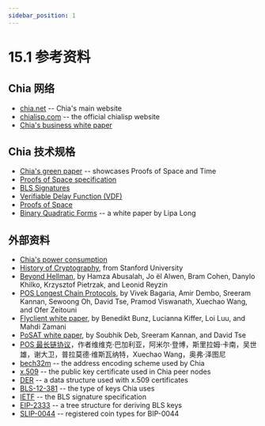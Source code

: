 ```yaml
---
sidebar_position: 1
---
```


# 15.1 参考资料

## Chia 网络

- [chia.net](https://www.chia.net/) -- Chia's main website
- [chialisp.com](https://chialisp.com) -- the official chialisp website
- [Chia's business white paper](https://www.chia.net/whitepaper "Chia's business white paper")

## Chia 技术规格

- [Chia's green paper](https://www.chia.net/assets/ChiaGreenPaper.pdf "Chia's Green Paper") -- showcases Proofs of Space and Time
- [Proofs of Space specification](https://www.chia.net/assets/Chia_Proof_of_Space_Construction_v1.1.pdf)
- [BLS Signatures](https://github.com/Chia-Network/bls-signatures "Chia's BLS Signatures on GitHub")
- [Verifiable Delay Function (VDF)](https://github.com/Chia-Network/chiavdf "Chia's VDF on GitHub")
- [Proofs of Space](https://github.com/Chia-Network/chiapos "Chia's Proof of Space repository on GitHub")
- [Binary Quadratic Forms](https://github.com/Chia-Network/vdf-competition/blob/main/classgroups.pdf "Binary quadratic forms white paper, by Lipa Long") -- a white paper by Lipa Long

## 外部资料

- [Chia's power consumption](https://chiapower.org "Chia's energy consumption statistics")
- [History of Cryptography](https://cs.stanford.edu/people/eroberts/courses/soco/projects/public-key-cryptography/history.html#:~:text=The%20idea%20of%20public%20key,known%20as%20the%20knapsack%20problem), from Stanford University
- [Beyond Hellman](https://eprint.iacr.org/2017/893.pdf "Beyond Hellman's Time-Memory Trade Offs with Applications to Proofs of Space"), by Hamza Abusalah, Jo ̈el Alwen, Bram Cohen, Danylo Khilko, Krzysztof Pietrzak, and Leonid Reyzin
- [POS Longest Chain Protocols](http://tselab.stanford.edu/downloads/PoS_LC_SBC2020.pdf), by Vivek Bagaria, Amir Dembo, Sreeram Kannan, Sewoong Oh, David Tse, Pramod Viswanath, Xuechao Wang, and Ofer Zeitouni
- [Flyclient white paper](https://eprint.iacr.org/2019/226.pdf), by Benedikt Bunz, Lucianna Kiffer, Loi Luu, and Mahdi Zamani
- [PoSAT white paper](https://arxiv.org/abs/2010.08154), by Soubhik Deb, Sreeram Kannan, and David Tse
- [POS 最长链协议](http://tselab.stanford.edu/downloads/PoS_LC_SBC2020.pdf)，作者维维克·巴加利亚，阿米尔·登博，斯里拉姆·卡南，吴世雄，谢大卫，普拉莫德·维斯瓦纳特，Xuechao Wang，奥弗·泽图尼
- [bech32m](https://github.com/bitcoin/bips/blob/master/bip-0350.mediawiki) -- the address encoding scheme used by Chia
- [x.509](https://en.wikipedia.org/wiki/X.509) -- the public key certificate used in Chia peer nodes
- [DER](https://wiki.openssl.org/index.php/DER) -- a data structure used with x.509 certificates
- [BLS-12-381](https://github.com/zkcrypto/bls12_381) -- the type of keys Chia uses
- [IETF](https://datatracker.ietf.org/doc/draft-irtf-cfrg-bls-signature/) -- the BLS signature specification
- [EIP-2333](https://eips.ethereum.org/EIPS/eip-2333) -- a tree structure for deriving BLS keys
- [SLIP-0044](https://github.com/satoshilabs/slips/blob/master/slip-0044.md) -- registered coin types for BIP-0044
